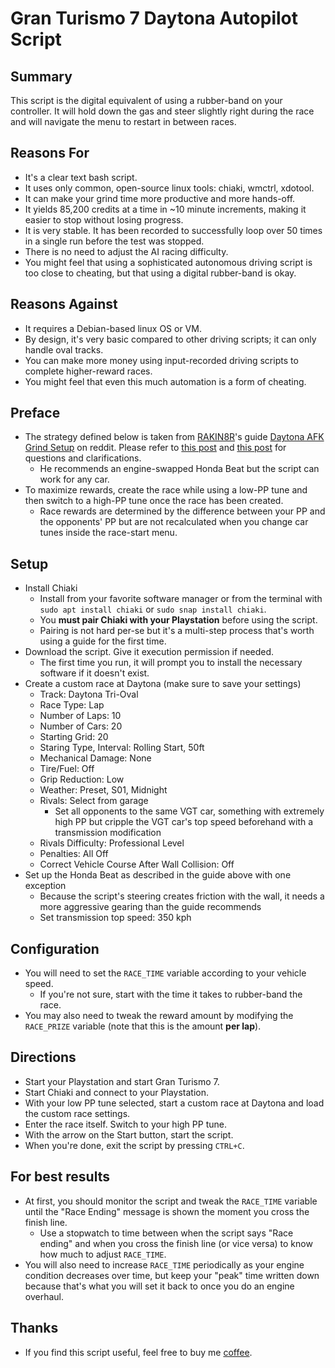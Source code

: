 # Gran Turismo 7 Daytona Autopilot Script

## Summary

This script is the digital equivalent of using a rubber-band on your controller.  It will hold down the gas and steer slightly right during the race and will navigate the menu to restart in between races.

## Reasons For

- It's a clear text bash script.
- It uses only common, open-source linux tools: chiaki, wmctrl, xdotool.
- It can make your grind time more productive and more hands-off.
- It yields 85,200 credits at a time in ~10 minute increments, making it easier to stop without losing progress.
- It is very stable.  It has been recorded to successfully loop over 50 times in a single run before the test was stopped.
- There is no need to adjust the AI racing difficulty.
- You might feel that using a sophisticated autonomous driving script is too close to cheating, but that using a digital rubber-band is okay.

## Reasons Against

- It requires a Debian-based linux OS or VM.
- By design, it's very basic compared to other driving scripts; it can only handle oval tracks.
- You can make more money using input-recorded driving scripts to complete higher-reward races.
- You might feel that even this much automation is a form of cheating.

## Preface

- The strategy defined below is taken from [RAKIN8R](https://www.reddit.com/user/RAKIN8R/)'s guide [Daytona AFK Grind Setup](https://www.reddit.com/r/GranTurismo7/comments/1817sqm/almost_15m_per_hour_daytona_afk_grind_setup/) on reddit.  Please refer to [this post](https://www.reddit.com/r/GranTurismo7/comments/1817sqm/almost_15m_per_hour_daytona_afk_grind_setup/) and [this post](https://www.reddit.com/r/GranTurismo7/comments/180kegp/new_daytona_afk_grind_setup/) for questions and clarifications.
  - He recommends an engine-swapped Honda Beat but the script can work for any car.
- To maximize rewards, create the race while using a low-PP tune and then switch to a high-PP tune once the race has been created.
  - Race rewards are determined by the difference between your PP and the opponents' PP but are not recalculated when you change car tunes inside the race-start menu.

## Setup

- Install Chiaki
  - Install from your favorite software manager or from the terminal with `sudo apt install chiaki` or `sudo snap install chiaki`.
  - You **must pair Chiaki with your Playstation** before using the script.
  - Pairing is not hard per-se but it's a multi-step process that's worth using a guide for the first time.
- Download the script.  Give it execution permission if needed.
  - The first time you run, it will prompt you to install the necessary software if it doesn't exist.
- Create a custom race at Daytona (make sure to save your settings)
  - Track: Daytona Tri-Oval
  - Race Type: Lap
  - Number of Laps: 10
  - Number of Cars: 20
  - Starting Grid: 20
  - Staring Type, Interval: Rolling Start, 50ft
  - Mechanical Damage: None
  - Tire/Fuel: Off
  - Grip Reduction: Low
  - Weather:  Preset, S01, Midnight
  - Rivals: Select from garage
    - Set all opponents to the same VGT car, something with extremely high PP but cripple the VGT car's top speed beforehand with a transmission modification
  - Rivals Difficulty: Professional Level
  - Penalties:  All Off
  - Correct Vehicle Course After Wall Collision: Off
- Set up the Honda Beat as described in the guide above with one exception
  - Because the script's steering creates friction with the wall, it needs a more aggressive gearing than the guide recommends
  - Set transmission top speed: 350 kph

## Configuration

- You will need to set the `RACE_TIME` variable according to your vehicle speed.
  - If you're not sure, start with the time it takes to rubber-band the race.
- You may also need to tweak the reward amount by modifying the `RACE_PRIZE` variable (note that this is the amount **per lap**).

## Directions

- Start your Playstation and start Gran Turismo 7.
- Start Chiaki and connect to your Playstation.
- With your low PP tune selected, start a custom race at Daytona and load the custom race settings.
- Enter the race itself.  Switch to your high PP tune.
- With the arrow on the Start button, start the script.
- When you're done, exit the script by pressing `CTRL+C`.

## For best results

- At first, you should monitor the script and tweak the `RACE_TIME` variable until the "Race Ending" message is shown the moment you cross the finish line.
  - Use a stopwatch to time between when the script says "Race ending" and when you cross the finish line (or vice versa) to know how much to adjust `RACE_TIME`.
- You will also need to increase `RACE_TIME` periodically as your engine condition decreases over time, but keep your "peak" time written down because that's what you will set it back to once you do an engine overhaul.

## Thanks

- If you find this script useful, feel free to buy me [coffee](https://www.buymeacoffee.com/transce).

